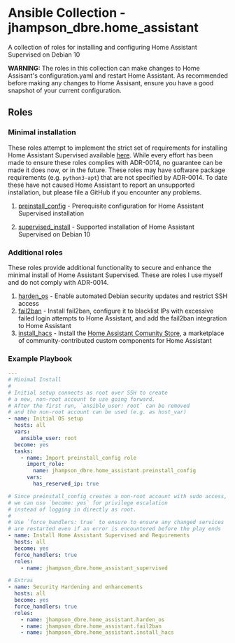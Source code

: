 # Ansible Collection - jhampson_dbre.home_assistant

A collection of roles for installing and configuring Home Assistant Supervised on Debian 10

**WARNING:** The roles in this collection can make changes to Home Assisant's configuration.yaml and restart Home Assistant. As recommended before making any changes to Home Assisant, ensure you have a good snapshot of your current configuration.

## Roles

### Minimal installation

These roles attempt to implement the strict set of requirements for installing Home Assistant Supervised available [here](https://github.com/home-assistant/architecture/blob/6da4482d171f2ef04de9320d313526653b5818b4/adr/0014-home-assistant-supervised.md).
While every effort has been made to ensure these roles complies with ADR-0014, no guarantee can be made it does now, or in the future. These roles may have software package requirements (e.g. `python3-apt`) that are not specified by ADR-0014. To date these have not caused Home Assistant to report an unsupported installation, but please file a GitHub if you encounter any problems.

1. [preinstall_config](https://github.com/jhampson-dbre/home_assistant/blob/main/roles/preinstall_config/README.md) - Prerequisite configuration for Home Assistant Supervised installation

1. [supervised_install](https://github.com/jhampson-dbre/home_assistant/blob/main/roles/supervised_install/README.md) - Supported installation of Home Assistant Supervised on Debian 10

### Additional roles

These roles provide additional functionality to secure and enhance the minimal install of Home Assistant Supervised. These are roles I use myself and do not comply with ADR-0014.

1. [harden_os](https://github.com/jhampson-dbre/home_assistant/blob/main/roles/harden_os/README.md) - Enable automated Debian security updates and restrict SSH access
1. [fail2ban](https://github.com/jhampson-dbre/home_assistant/blob/main/roles/fail2ban/README.md) - Install fail2ban, configure it to blacklist IPs with excessive failed login attempts to Home Assistant, and add the fail2ban integration to Home Assistant
1. [install_hacs](https://github.com/jhampson-dbre/home_assistant/blob/main/roles/install_hacs/README.md) - Install the [Home Assistant Comunity Store](https://hacs.xyz/), a marketplace of community-contributed custom components for Home Assistant

### Example Playbook

```yaml
---
# Minimal Install
#
# Initial setup connects as root over SSH to create
# a new, non-root account to use going forward.
# After the first run, `ansible_user: root` can be removed
# and the non-root account can be used (e.g. as host_var)
- name: Initial OS setup
  hosts: all
  vars:
    ansible_user: root
  become: yes
  tasks:
    - name: Import preinstall_config role
      import_role:
        name: jhampson_dbre.home_assistant.preinstall_config
      vars:
        has_reserved_ip: true

# Since preinstall_config creates a non-root account with sudo access,
# we can use `become: yes` for privilege escalation
# instead of logging in directly as root.
#
# Use `force_handlers: true` to ensure to ensure any changed services
# are restarted even if an error is encountered before the play ends
- name: Install Home Assistant Supervised and Requirements
  hosts: all
  become: yes
  force_handlers: true
  roles:
    - name: jhampson_dbre.home_assistant_supervised

# Extras
- name: Security Hardening and enhancements
  hosts: all
  become: yes
  force_handlers: true
  roles:
    - name: jhampson_dbre.home_assistant.harden_os
    - name: jhampson_dbre.home_assistant.fail2ban
    - name: jhampson_dbre.home_assistant.install_hacs
```